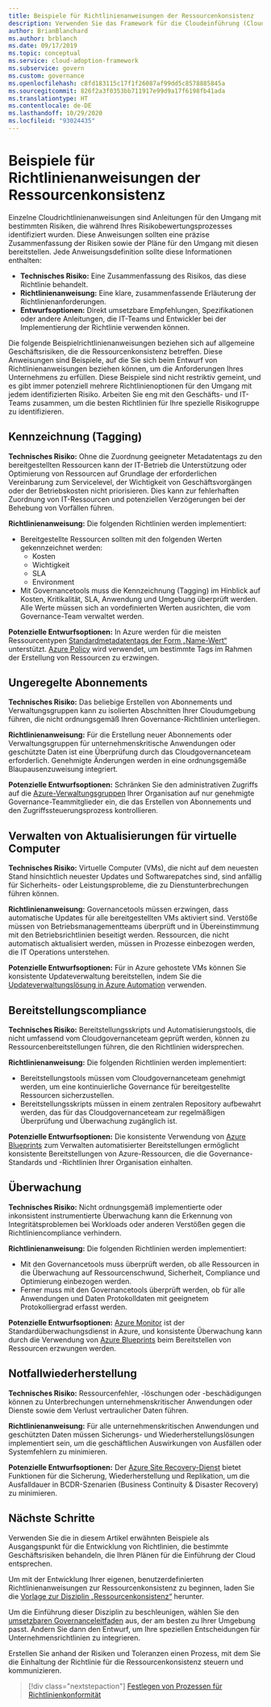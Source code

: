 ```yaml
---
title: Beispiele für Richtlinienanweisungen der Ressourcenkonsistenz
description: Verwenden Sie das Framework für die Cloudeinführung (Cloud Adoption Framework) für Azure, um exemplarische Richtlinienanweisungen für die Ressourcenkonsistenz zu erhalten, die Sie beim Entwerfen der Richtlinienanweisungen Ihrer Organisation unterstützen.
author: BrianBlanchard
ms.author: brblanch
ms.date: 09/17/2019
ms.topic: conceptual
ms.service: cloud-adoption-framework
ms.subservice: govern
ms.custom: governance
ms.openlocfilehash: c8fd183115c17f1f26087af99dd5c8578885845a
ms.sourcegitcommit: 826f2a3f0353bb711917e99d9a17f6198fb41ada
ms.translationtype: HT
ms.contentlocale: de-DE
ms.lasthandoff: 10/29/2020
ms.locfileid: "93024435"
---
```

# <a name="resource-consistency-sample-policy-statements"></a>Beispiele für Richtlinienanweisungen der Ressourcenkonsistenz

Einzelne Cloudrichtlinienanweisungen sind Anleitungen für den Umgang mit bestimmten Risiken, die während Ihres Risikobewertungsprozesses identifiziert wurden. Diese Anweisungen sollten eine präzise Zusammenfassung der Risiken sowie der Pläne für den Umgang mit diesen bereitstellen. Jede Anweisungsdefinition sollte diese Informationen enthalten:

- **Technisches Risiko:** Eine Zusammenfassung des Risikos, das diese Richtlinie behandelt.
- **Richtlinienanweisung:** Eine klare, zusammenfassende Erläuterung der Richtlinienanforderungen.
- **Entwurfsoptionen:** Direkt umsetzbare Empfehlungen, Spezifikationen oder andere Anleitungen, die IT-Teams und Entwickler bei der Implementierung der Richtlinie verwenden können.

Die folgende Beispielrichtlinienanweisungen beziehen sich auf allgemeine Geschäftsrisiken, die die Ressourcenkonsistenz betreffen. Diese Anweisungen sind Beispiele, auf die Sie sich beim Entwurf von Richtlinienanweisungen beziehen können, um die Anforderungen Ihres Unternehmens zu erfüllen. Diese Beispiele sind nicht restriktiv gemeint, und es gibt immer potenziell mehrere Richtlinienoptionen für den Umgang mit jedem identifizierten Risiko. Arbeiten Sie eng mit den Geschäfts- und IT-Teams zusammen, um die besten Richtlinien für Ihre spezielle Risikogruppe zu identifizieren.

## <a name="tagging"></a>Kennzeichnung (Tagging)

**Technisches Risiko:** Ohne die Zuordnung geeigneter Metadatentags zu den bereitgestellten Ressourcen kann der IT-Betrieb die Unterstützung oder Optimierung von Ressourcen auf Grundlage der erforderlichen Vereinbarung zum Servicelevel, der Wichtigkeit von Geschäftsvorgängen oder der Betriebskosten nicht priorisieren. Dies kann zur fehlerhaften Zuordnung von IT-Ressourcen und potenziellen Verzögerungen bei der Behebung von Vorfällen führen.

**Richtlinienanweisung:** Die folgenden Richtlinien werden implementiert:

- Bereitgestellte Ressourcen sollten mit den folgenden Werten gekennzeichnet werden:
  - Kosten
  - Wichtigkeit
  - SLA
  - Environment
- Mit Governancetools muss die Kennzeichnung (Tagging) im Hinblick auf Kosten, Kritikalität, SLA, Anwendung und Umgebung überprüft werden. Alle Werte müssen sich an vordefinierten Werten ausrichten, die vom Governance-Team verwaltet werden.

**Potenzielle Entwurfsoptionen:** In Azure werden für die meisten Ressourcentypen [Standardmetadatentags der Form „Name-Wert“](/azure/azure-resource-manager/management/tag-resources) unterstützt. [Azure Policy](/azure/governance/policy/overview) wird verwendet, um bestimmte Tags im Rahmen der Erstellung von Ressourcen zu erzwingen.

## <a name="ungoverned-subscriptions"></a>Ungeregelte Abonnements

**Technisches Risiko:** Das beliebige Erstellen von Abonnements und Verwaltungsgruppen kann zu isolierten Abschnitten Ihrer Cloudumgebung führen, die nicht ordnungsgemäß Ihren Governance-Richtlinien unterliegen.

**Richtlinienanweisung:** Für die Erstellung neuer Abonnements oder Verwaltungsgruppen für unternehmenskritische Anwendungen oder geschützte Daten ist eine Überprüfung durch das Cloudgovernanceteam erforderlich. Genehmigte Änderungen werden in eine ordnungsgemäße Blaupausenzuweisung integriert.

**Potenzielle Entwurfsoptionen:** Schränken Sie den administrativen Zugriffs auf die [Azure-Verwaltungsgruppen](/azure/governance/management-groups) Ihrer Organisation auf nur genehmigte Governance-Teammitglieder ein, die das Erstellen von Abonnements und den Zugriffssteuerungsprozess kontrollieren.

## <a name="manage-updates-to-virtual-machines"></a>Verwalten von Aktualisierungen für virtuelle Computer

**Technisches Risiko:** Virtuelle Computer (VMs), die nicht auf dem neuesten Stand hinsichtlich neuester Updates und Softwarepatches sind, sind anfällig für Sicherheits- oder Leistungsprobleme, die zu Dienstunterbrechungen führen können.

**Richtlinienanweisung:** Governancetools müssen erzwingen, dass automatische Updates für alle bereitgestellten VMs aktiviert sind. Verstöße müssen von Betriebsmanagementteams überprüft und in Übereinstimmung mit den Betriebsrichtlinien beseitigt werden. Ressourcen, die nicht automatisch aktualisiert werden, müssen in Prozesse einbezogen werden, die IT Operations unterstehen.

**Potenzielle Entwurfsoptionen:** Für in Azure gehostete VMs können Sie konsistente Updateverwaltung bereitstellen, indem Sie die [Updateverwaltungslösung in Azure Automation](/azure/automation/update-management/overview) verwenden.

## <a name="deployment-compliance"></a>Bereitstellungscompliance

**Technisches Risiko:** Bereitstellungsskripts und Automatisierungstools, die nicht umfassend vom Cloudgovernanceteam geprüft werden, können zu Ressourcenbereitstellungen führen, die den Richtlinien widersprechen.

**Richtlinienanweisung:** Die folgenden Richtlinien werden implementiert:

- Bereitstellungstools müssen vom Cloudgovernanceteam genehmigt werden, um eine kontinuierliche Governance für bereitgestellte Ressourcen sicherzustellen.
- Bereitstellungsskripts müssen in einem zentralen Repository aufbewahrt werden, das für das Cloudgovernanceteam zur regelmäßigen Überprüfung und Überwachung zugänglich ist.

**Potenzielle Entwurfsoptionen:** Die konsistente Verwendung von [Azure Blueprints](/azure/governance/blueprints) zum Verwalten automatisierter Bereitstellungen ermöglicht konsistente Bereitstellungen von Azure-Ressourcen, die die Governance-Standards und -Richtlinien Ihrer Organisation einhalten.

## <a name="monitoring"></a>Überwachung

**Technisches Risiko:** Nicht ordnungsgemäß implementierte oder inkonsistent instrumentierte Überwachung kann die Erkennung von Integritätsproblemen bei Workloads oder anderen Verstößen gegen die Richtliniencompliance verhindern.

**Richtlinienanweisung:** Die folgenden Richtlinien werden implementiert:

- Mit den Governancetools muss überprüft werden, ob alle Ressourcen in die Überwachung auf Ressourcenschwund, Sicherheit, Compliance und Optimierung einbezogen werden.
- Ferner muss mit den Governancetools überprüft werden, ob für alle Anwendungen und Daten Protokolldaten mit geeignetem Protokolliergrad erfasst werden.

**Potenzielle Entwurfsoptionen:** [Azure Monitor](/azure/azure-monitor/overview) ist der Standardüberwachungsdienst in Azure, und konsistente Überwachung kann durch die Verwendung von [Azure Blueprints](/azure/governance/blueprints) beim Bereitstellen von Ressourcen erzwungen werden.

## <a name="disaster-recovery"></a>Notfallwiederherstellung

**Technisches Risiko:** Ressourcenfehler, -löschungen oder -beschädigungen können zu Unterbrechungen unternehmenskritischer Anwendungen oder Dienste sowie dem Verlust vertraulicher Daten führen.

**Richtlinienanweisung:** Für alle unternehmenskritischen Anwendungen und geschützten Daten müssen Sicherungs- und Wiederherstellungslösungen implementiert sein, um die geschäftlichen Auswirkungen von Ausfällen oder Systemfehlern zu minimieren.

**Potenzielle Entwurfsoptionen:** Der [Azure Site Recovery-Dienst](/azure/site-recovery/site-recovery-overview) bietet Funktionen für die Sicherung, Wiederherstellung und Replikation, um die Ausfalldauer in BCDR-Szenarien (Business Continuity & Disaster Recovery) zu minimieren.

## <a name="next-steps"></a>Nächste Schritte

Verwenden Sie die in diesem Artikel erwähnten Beispiele als Ausgangspunkt für die Entwicklung von Richtlinien, die bestimmte Geschäftsrisiken behandeln, die Ihren Plänen für die Einführung der Cloud entsprechen.

Um mit der Entwicklung Ihrer eigenen, benutzerdefinierten Richtlinienanweisungen zur Ressourcenkonsistenz zu beginnen, laden Sie die [Vorlage zur Disziplin „Ressourcenkonsistenz“](./template.md) herunter.

Um die Einführung dieser Disziplin zu beschleunigen, wählen Sie den [umsetzbaren Governanceleitfaden](../guides/index.md) aus, der am besten zu Ihrer Umgebung passt. Ändern Sie dann den Entwurf, um Ihre speziellen Entscheidungen für Unternehmensrichtlinien zu integrieren.

Erstellen Sie anhand der Risiken und Toleranzen einen Prozess, mit dem Sie die Einhaltung der Richtlinie für die Ressourcenkonsistenz steuern und kommunizieren.

> [!div class="nextstepaction"]
> [Festlegen von Prozessen für Richtlinienkonformität](./compliance-processes.md)
